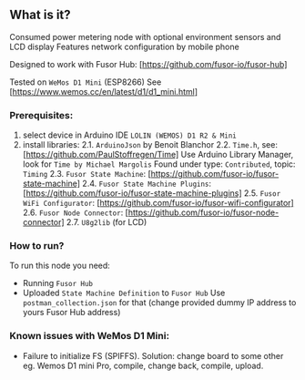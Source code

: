 ## What is it?

Consumed power metering node with optional environment sensors and LCD display
Features network configuration by mobile phone
 
Designed to work with Fusor Hub: [https://github.com/fusor-io/fusor-hub]
   
Tested on `WeMos D1 Mini` (ESP8266)
See [https://www.wemos.cc/en/latest/d1/d1_mini.html]

### Prerequisites:

1. select device in Arduino IDE `LOLIN (WEMOS) D1 R2 & Mini`
2. install libraries:
2.1. `ArduinoJson` by Benoit Blanchor
2.2. `Time.h`, see: [https://github.com/PaulStoffregen/Time]
     Use Arduino Library Manager, look for `Time by Michael Margolis` 
     Found under type: `Contributed`, topic: `Timing`
2.3. `Fusor State Machine`: [https://github.com/fusor-io/fusor-state-machine]
2.4. `Fusor State Machine Plugins`: [https://github.com/fusor-io/fusor-state-machine-plugins]
2.5. `Fusor WiFi Configurator`: [https://github.com/fusor-io/fusor-wifi-configurator]
2.6. `Fusor Node Connector`: [https://github.com/fusor-io/fusor-node-connector]
2.7. `U8g2lib` (for LCD)

### How to run?
 
To run this node you need:
- Running `Fusor Hub`
- Uploaded `State Machine Definition` to `Fusor Hub`
  Use `postman_collection.json` for that (change provided dummy IP address to yours Fusor Hub address)
  
### Known issues with WeMos D1 Mini:

- Failure to initialize FS (SPIFFS). 
  Solution: change board to some other eg. Wemos D1 mini Pro, compile, change back, compile, upload.


